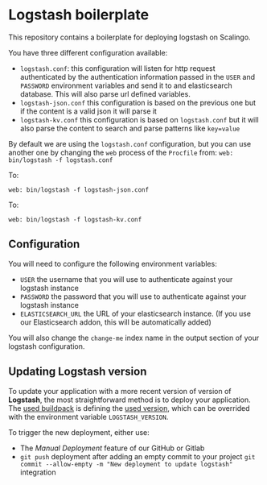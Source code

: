 # Logstash boilerplate

This repository contains a boilerplate for deploying logstash on Scalingo.

You have three different configuration available:

* `logstash.conf`: this configuration will listen for http request
  authenticated by the authentication information passed in the `USER` and
  `PASSWORD` environment variables and send it to and elasticsearch database.
  This will also parse url defined variables.
* `logstash-json.conf` this configuration is based on the previous one but if
  the content is a valid json it will parse it
* `logstash-kv.conf` this configuration is based on `logstash.conf` but it will
  also parse the content to search and parse patterns like `key=value`

By default we are using the `logstash.conf` configuration, but you can use
another one by changing the `web` process of the `Procfile` from: ``` web:
bin/logstash -f logstash.conf ```

To:
```
web: bin/logstash -f logstash-json.conf
```

To:
```
web: bin/logstash -f logstash-kv.conf
```

## Configuration

You will need to configure the following environment variables:

* `USER` the username that you will use to authenticate against your logstash
  instance
* `PASSWORD` the password that you will use to authenticate against your
  logstash instance
* `ELASTICSEARCH_URL` the URL of your elasticsearch instance. (If you use our
  Elasticsearch addon, this will be automatically added)

You will also change the `change-me` index name in the output section of your
logstash configuration.

## Updating Logstash version

To update your application with a more recent version of version of **Logstash**,
the most straightforward method is to deploy your application. The
[used buildpack](https://github.com/Scalingo/logstash-buildpack) is defining the
[used version](https://github.com/Scalingo/logstash-buildpack/blob/master/bin/compile#L9),
which can be overrided with the environment variable `LOGSTASH_VERSION`.

To trigger the new deployment, either use:

- The *Manual Deployment* feature of our GitHub or Gitlab
- `git push` deployment after adding an empty commit to your project `git commit --allow-empty -m "New deployment to update logstash"`
integration
